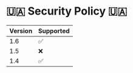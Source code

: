 # 🇺🇦 Security Policy 🇺🇦 

| Version | Supported          |
| ------- | ------------------ |
| 1.6     | :white_check_mark: |
| 1.5     | :x:                |
| 1.4     | :white_check_mark: |

